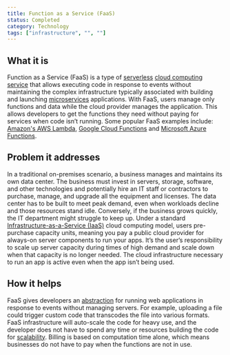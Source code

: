 ```yaml
---
title: Function as a Service (FaaS)
status: Completed
category: Technology
tags: ["infrastructure", "", ""]
---
```


## What it is

Function as a Service (FaaS) is a type of [serverless](/serverless/) [cloud computing](/cloud-computing/) [service](/service/) 
that allows executing code in response to events 
without maintaining the complex infrastructure 
typically associated with building and launching [microservices](/microservices/) applications. 
With FaaS, users manage only functions and data while the cloud provider manages the application. 
This allows developers to get the functions they need without paying for services when code isn’t running. 
Some popular FaaS examples include: [Amazon's AWS Lambda](https://aws.amazon.com/lambda/), 
[Google Cloud Functions](https://cloud.google.com/functions/) and [Microsoft Azure Functions](https://azure.microsoft.com/en-us/services/functions/).   

## Problem it addresses

In a traditional on-premises scenario, a business manages and maintains its own data center. 
The business must invest in servers, storage, software, and other technologies 
and potentially hire an IT staff or contractors to purchase, manage, and upgrade all the equipment and licenses. 
The data center has to be built to meet peak demand, even when workloads decline and those resources stand idle. 
Conversely, if the business grows quickly, the IT department might struggle to keep up. 
Under a standard [Infrastructure-as-a-Service (IaaS)](/infrastructure-as-a-service/) cloud computing model, 
users pre-purchase capacity units, meaning you pay a public cloud provider for always-on server components to run your apps. 
It’s the user’s responsibility to scale up server capacity during times of high demand 
and scale down when that capacity is no longer needed. 
The cloud infrastructure necessary to run an app is active even when the app isn’t being used.

## How it helps

FaaS gives developers an [abstraction](/abstraction/) for running web applications in response to events without managing servers. 
For example, uploading a file could trigger custom code that transcodes the file into various formats. 
FaaS infrastructure will auto-scale the code for heavy use, 
and the developer does not have to spend any time or resources building the code for [scalability](/scalability/). 
Billing is based on computation time alone, which means businesses do not have to pay when the functions are not in use.
